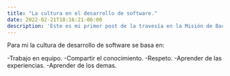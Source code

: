 ```yaml
---
title: "La cultura en el desarrollo de software."
date: 2022-02-21T18:16:21-06:00
description: 'Este es mi primer post de la travesía en la Misión de Backend con Node JS de Launch X.'
---
```


Para mi la cultura de desarrollo de software se basa en:

-Trabajo en equipo.
-Compartir el conocimiento.
-Respeto.
-Aprender de las experiencias.
-Aprender de los demas.
